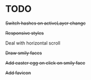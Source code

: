 # TODO

~~Switch hashes on activeLayer change~~

~~Responsive styles~~

Deal with horizontal scroll

~~Draw smily faces~~

~~Add easter egg on click on smily face~~

~~Add favicon~~